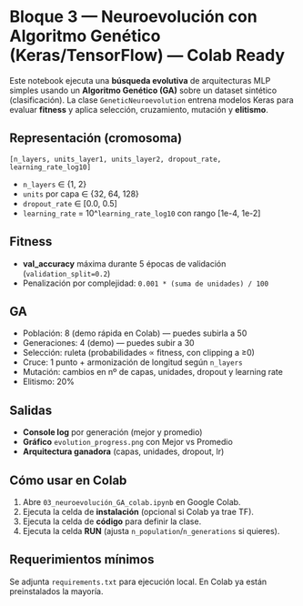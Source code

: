 # Bloque 3 — Neuroevolución con Algoritmo Genético (Keras/TensorFlow) — Colab Ready

Este notebook ejecuta una **búsqueda evolutiva** de arquitecturas MLP simples usando un **Algoritmo Genético (GA)** sobre un dataset sintético (clasificación). 
La clase `GeneticNeuroevolution` entrena modelos Keras para evaluar **fitness** y aplica selección, cruzamiento, mutación y **elitismo**.

## Representación (cromosoma)
`[n_layers, units_layer1, units_layer2, dropout_rate, learning_rate_log10]`
- `n_layers` ∈ {1, 2}
- `units` por capa ∈ {32, 64, 128}
- `dropout_rate` ∈ [0.0, 0.5]
- `learning_rate` = 10^`learning_rate_log10` con rango [1e-4, 1e-2]

## Fitness
- **val_accuracy** máxima durante 5 épocas de validación (`validation_split=0.2`)
- Penalización por complejidad: `0.001 * (suma de unidades) / 100`

## GA
- Población: 8 (demo rápida en Colab) — puedes subirla a 50
- Generaciones: 4 (demo) — puedes subir a 30
- Selección: ruleta (probabilidades ∝ fitness, con clipping a ≥0)
- Cruce: 1 punto + armonización de longitud según `n_layers`
- Mutación: cambios en nº de capas, unidades, dropout y learning rate
- Elitismo: 20%

## Salidas
- **Console log** por generación (mejor y promedio)
- **Gráfico** `evolution_progress.png` con Mejor vs Promedio
- **Arquitectura ganadora** (capas, unidades, dropout, lr)

## Cómo usar en Colab
1. Abre `03_neuroevolución_GA_colab.ipynb` en Google Colab.
2. Ejecuta la celda de **instalación** (opcional si Colab ya trae TF).
3. Ejecuta la celda de **código** para definir la clase.
4. Ejecuta la celda **RUN** (ajusta `n_population`/`n_generations` si quieres).

## Requerimientos mínimos
Se adjunta `requirements.txt` para ejecución local. En Colab ya están preinstalados la mayoría.
